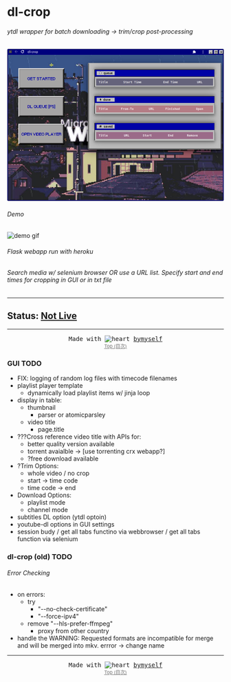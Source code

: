 
<a name="table-of-contents"/>

# dl-crop

<a name="demo"/>

###### ytdl wrapper for batch downloading -> trim/crop post-processing



![demo gui](demo/dl-crop-gui.png)

###### Demo

![demo gif](demo/dlcrop-demo.gif)


###### Flask webapp run with heroku


###### Search media w/ selenium browser OR use a URL list. Specify start and end times for cropping in GUI or in txt file



-------------------------------


## Status: [Not Live](https://www.bymyself.life/dl-crop)


-------------------------------

 <div align="center" style="text-align: center; font-family: monospace; allign: center">
    Made with <g-emoji class="g-emoji" alias="heart" fallback-src="https://github.githubassets.com/images/icons/emoji/unicode/2764.png">
  <img class="emoji" alt="heart" height="20" width="20" src="https://github.githubassets.com/images/icons/emoji/unicode/2764.png"></g-emoji> <a href="https://www.bymyself.life">bymyself</a>
  </div>
  
<div align="center" style="font-size: 11px; margin: 0; opacity:.6"><a href="#table-of-contents">Top (目次)</a></div> 


### GUI TODO

- FIX: logging of random log files with timecode filenames
- playlist player template
  - dynamically load playlist items w/ jinja loop
- display in table:
  - thumbnail
    - parser or atomicparsley
  - video title
    - page.title
- ???Cross reference video title with APIs for:
  - better quality version available
  - torrent avaialble -> [use torrenting crx webapp?]
  - ?free download available
- ?Trim Options:
  - whole video / no crop
  - start -> time code
  - time code -> end
- Download Options:
  - playlist mode
  - channel mode
- subtitles DL option (ytdl optoin)
- youtube-dl options in GUI settings
- session budy / get all tabs functino via webbrowser / get all tabs function via selenium


### dl-crop (old) TODO

###### Error Checking
- on errors:
  - try 
    - "--no-check-certificate"
    - "--force-ipv4"
  - remove "--hls-prefer-ffmpeg"
    - proxy from other country
- handle the WARNING: Requested formats are incompatible for merge and will be merged into mkv. errror -> change name


----------------------------


  <div align="center" style="text-align: center; font-family: monospace; allign: center">
    Made with <g-emoji class="g-emoji" alias="heart" fallback-src="https://github.githubassets.com/images/icons/emoji/unicode/2764.png">
  <img class="emoji" alt="heart" height="20" width="20" src="https://github.githubassets.com/images/icons/emoji/unicode/2764.png"></g-emoji> <a href="https://www.bymyself.life">bymyself</a>
  </div>
  
<div align="center" style="font-size: 11px; margin: 0; opacity:.6"><a href="#table-of-contents">Top (目次)</a></div> 